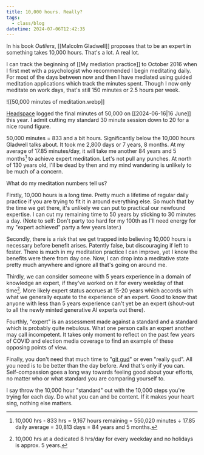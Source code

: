 ```yaml
---
title: 10,000 hours. Really?
tags:
  - class/blog
datetime: 2024-07-06T12:42:35
---
```

In his book *Outliers*, [[Malcolm Gladwell]] proposes that to be an expert in something takes 10,000 hours. That's a lot. A real lot.

I can track the beginning of [[My mediation practice]] to October 2016 when I first met with a psychologist who recommended I begin meditating daily. For most of the days between now and then I have mediated using guided meditation applications which track the minutes spent. Though I now only meditate on work days, that's still 150 minutes or 2.5 hours per week.

![[50,000 minutes of meditation.webp]]

[Headspace](https://www.headspace.com) logged the final minutes of 50,000 on [[2024-06-16|16 June]] this year. I admit cutting my standard 30 minute session down to 20 for a nice round figure.

50,000 minutes = 833 and a bit hours. Significantly below the 10,000 hours Gladwell talks about. It took me 2,800 days or 7 years, 8 months. At my average of 17.85 minutes/day, it will take me another 84 years and 5 months[^1] to achieve expert meditation. Let's not pull any punches. At north of 130 years old, I'll be dead by then and my mind wandering is unlikely to be much of a concern. 

What do my meditation numbers tell us? 

Firstly, 10,000 hours is a long time. Pretty much a lifetime of regular daily practice if you are trying to fit it in around everything else. So much that by the time we get there, it's unlikely we can put to practical our newfound expertise. I can cut my remaining time to 50 years by sticking to 30 minutes a day. (Note to self: Don't party too hard for my 100th as I'll need energy for my "expert achieved" party a few years later.)

Secondly, there is a risk that we get trapped into believing 10,000 hours is necessary before benefit arises. Patently false, but discouraging if left to fester. There is much in my meditation practice  I can improve, yet I know the benefits were there from day one. Now, I can drop into a meditative state pretty much anywhere and ignore all that's going on around me.

Thirdly, we can consider someone with 5 years experience in a domain of knowledge an expert, if they've worked on it for every weekday of that time[^2]. More likely expert status accrues at 15-20 years which accords with what we generally equate to the experience of an expert. Good to know that anyone with less than 5 years experience can't yet be an expert (shout-out to all the newly minted generative AI experts out there).

Fourthly, "expert" is an assessment made against a standard and a standard which is probably quite nebulous. What one person calls an expert another may call incompetent. It takes only moment to reflect on the past few years of COVID and election media coverage to find an example of these opposing points of view.

Finally, you don't need that much time to "[git gud](https://knowyourmeme.com/memes/git-gud)" or even "really gud". All you need is to be better than the day before. And that's only if you can. Self-compassion goes a long way towards feeling good about your efforts, no matter who or what standard you are comparing yourself to.

I say throw the 10,000 hour "standard" out with the 10,000 steps you're trying for each day. Do what you can and be content. If it makes your heart sing, nothing else matters. 

[^1]: 10,000 hrs - 833 hrs = 9,167 hours remaining = 550,020 minutes ÷ 17.85 daily average = 30,813 days = 84 years and 5 months.
[^2]: 10,000 hrs at a dedicated 8 hrs/day for every weekday and no holidays is approx. 5 years.